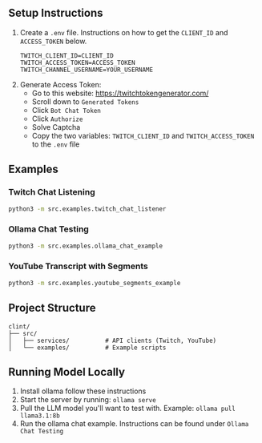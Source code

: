 ## Setup Instructions
1. Create a `.env` file. Instructions on how to get the `CLIENT_ID` and `ACCESS_TOKEN` below.
   ```
   TWITCH_CLIENT_ID=CLIENT_ID
   TWITCH_ACCESS_TOKEN=ACCESS_TOKEN
   TWITCH_CHANNEL_USERNAME=YOUR_USERNAME
   ```
2. Generate Access Token:
   - Go to this website: https://twitchtokengenerator.com/
   - Scroll down to `Generated Tokens`
   - Click `Bot Chat Token`
   - Click `Authorize`
   - Solve Captcha
   - Copy the two variables: `TWITCH_CLIENT_ID` and `TWITCH_ACCESS_TOKEN` to the `.env` file

## Examples

### Twitch Chat Listening
```bash
python3 -m src.examples.twitch_chat_listener
```

### Ollama Chat Testing
```bash
python3 -m src.examples.ollama_chat_example
```

### YouTube Transcript with Segments
```bash
python3 -m src.examples.youtube_segments_example
```

## Project Structure
```
clint/
├── src/
│   ├── services/          # API clients (Twitch, YouTube)
│   └── examples/          # Example scripts
```

## Running Model Locally
1. Install ollama follow these instructions
2. Start the server by running: `ollama serve`
3. Pull the LLM model you'll want to test with. Example: `ollama pull llama3.1:8b`
4. Run the ollama chat example. Instructions can be found under `Ollama Chat Testing`
